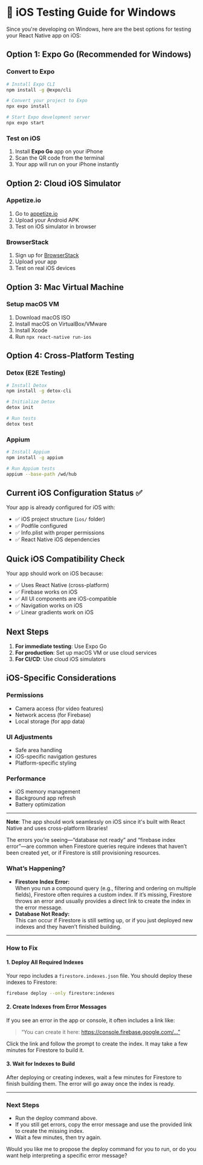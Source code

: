 # 🍎 iOS Testing Guide for Windows

Since you're developing on Windows, here are the best options for testing your React Native app on iOS:

## Option 1: Expo Go (Recommended for Windows)

### Convert to Expo
```bash
# Install Expo CLI
npm install -g @expo/cli

# Convert your project to Expo
npx expo install

# Start Expo development server
npx expo start
```

### Test on iOS
1. Install **Expo Go** app on your iPhone
2. Scan the QR code from the terminal
3. Your app will run on your iPhone instantly

## Option 2: Cloud iOS Simulator

### Appetize.io
1. Go to [appetize.io](https://appetize.io)
2. Upload your Android APK
3. Test on iOS simulator in browser

### BrowserStack
1. Sign up for [BrowserStack](https://browserstack.com)
2. Upload your app
3. Test on real iOS devices

## Option 3: Mac Virtual Machine

### Setup macOS VM
1. Download macOS ISO
2. Install macOS on VirtualBox/VMware
3. Install Xcode
4. Run `npx react-native run-ios`

## Option 4: Cross-Platform Testing

### Detox (E2E Testing)
```bash
# Install Detox
npm install -g detox-cli

# Initialize Detox
detox init

# Run tests
detox test
```

### Appium
```bash
# Install Appium
npm install -g appium

# Run Appium tests
appium --base-path /wd/hub
```

## Current iOS Configuration Status ✅

Your app is already configured for iOS with:
- ✅ iOS project structure (`ios/` folder)
- ✅ Podfile configured
- ✅ Info.plist with proper permissions
- ✅ React Native iOS dependencies

## Quick iOS Compatibility Check

Your app should work on iOS because:
- ✅ Uses React Native (cross-platform)
- ✅ Firebase works on iOS
- ✅ All UI components are iOS-compatible
- ✅ Navigation works on iOS
- ✅ Linear gradients work on iOS

## Next Steps

1. **For immediate testing**: Use Expo Go
2. **For production**: Set up macOS VM or use cloud services
3. **For CI/CD**: Use cloud iOS simulators

## iOS-Specific Considerations

### Permissions
- Camera access (for video features)
- Network access (for Firebase)
- Local storage (for app data)

### UI Adjustments
- Safe area handling
- iOS-specific navigation gestures
- Platform-specific styling

### Performance
- iOS memory management
- Background app refresh
- Battery optimization

---

**Note**: The app should work seamlessly on iOS since it's built with React Native and uses cross-platform libraries! 

The errors you’re seeing—“database not ready” and “firebase index error”—are common when Firestore queries require indexes that haven’t been created yet, or if Firestore is still provisioning resources.

### What’s Happening?
- **Firestore Index Error:**  
  When you run a compound query (e.g., filtering and ordering on multiple fields), Firestore often requires a custom index. If it’s missing, Firestore throws an error and usually provides a direct link to create the index in the error message.
- **Database Not Ready:**  
  This can occur if Firestore is still setting up, or if you just deployed new indexes and they haven’t finished building.

---

### How to Fix

#### 1. Deploy All Required Indexes
Your repo includes a `firestore.indexes.json` file. You should deploy these indexes to Firestore:

```sh
firebase deploy --only firestore:indexes
```

#### 2. Create Indexes from Error Messages
If you see an error in the app or console, it often includes a link like:
> “You can create it here: https://console.firebase.google.com/…”

Click the link and follow the prompt to create the index. It may take a few minutes for Firestore to build it.

#### 3. Wait for Indexes to Build
After deploying or creating indexes, wait a few minutes for Firestore to finish building them. The error will go away once the index is ready.

---

### Next Steps

- Run the deploy command above.
- If you still get errors, copy the error message and use the provided link to create the missing index.
- Wait a few minutes, then try again.

Would you like me to propose the deploy command for you to run, or do you want help interpreting a specific error message? 